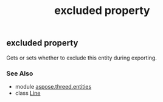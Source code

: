 ﻿---
title: excluded property
second_title: Aspose.3D for Python via .NET API References
description: 
type: docs
weight: 120
url: /python-net/aspose.threed.entities/line/excluded/
is_root: false
---

## excluded property


Gets or sets whether to exclude this entity during exporting.

### See Also
* module [aspose.threed.entities](../../)
* class [Line](/3d/python-net/aspose.threed.entities/line)
